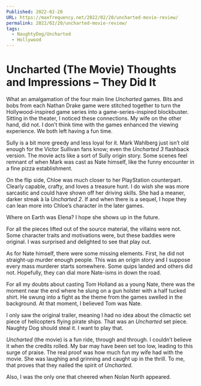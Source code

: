```yaml
---
Published: 2022-02-20
URL: https://maxfrequency.net/2022/02/20/uncharted-movie-review/
permalink: 2022/02/20/uncharted-movie-review/
tags:
  - NaughtyDog/Uncharted
  - Hollywood
---
```

# Uncharted (The Movie) Thoughts and Impressions – They Did It

What an amalgamation of the four main line *Uncharted* games. Bits and bobs from each Nathan Drake game were stitched together to turn the Hollywood-inspired game series into a game-series-inspired blockbuster. Sitting in the theater, I noticed these connections. My wife on the other hand, did not. I don’t think time with the games enhanced the viewing experience. We both left having a fun time. 

Sully is a bit more greedy and less loyal for it. Mark Wahlberg just isn’t old enough for the Victor Sullivan fans know; even the *Uncharted 3* flashback version. The movie acts like a sort of Sully origin story. Some scenes feel remnant of when Mark was cast as Nate himself, like the funny encounter in a fine pizza establishment.

On the flip side, Chloe was much closer to her PlayStation counterpart. Clearly capable, crafty, and loves a treasure hunt. I do wish she was more sarcastic and could have shown off her driving skills. She had a meaner, darker streak à la *Uncharted 2*. If and when there is a sequel, I hope they can lean more into Chloe’s character in the later games.

Where on Earth was Elena? I hope she shows up in the future.

For all the pieces lifted out of the source material, the villains were not. Some character traits and motivations were, but these baddies were original. I was surprised and delighted to see that play out.

As for Nate himself, there were some missing elements. First, he did not straight-up murder enough people. This was an origin story and I suppose every mass murderer starts somewhere. Some quips landed and others did not. Hopefully, they can dial more Nate-isms in down the road.

For all my doubts about casting Tom Holland as a young Nate, there was the moment near the end where he slung on a gun holster with a half tucked shirt. He swung into a fight as the theme from the games swelled in the background. At that moment, I believed Tom was Nate.

I only saw the original trailer, meaning I had no idea about the climactic set piece of helicopters flying pirate ships. That was an *Uncharted* set piece. Naughty Dog should steal it. I want to play that.

*Uncharted* (the movie) is a fun ride, through and through. I couldn’t believe it when the credits rolled. My bar may have been set too low, leading to this surge of praise. The real proof was how much fun my wife had with the movie. She was laughing and grinning and caught up in the thrill. To me, that proves that they nailed the spirit of *Uncharted*.

Also, I was the only one that cheered when Nolan North appeared. 